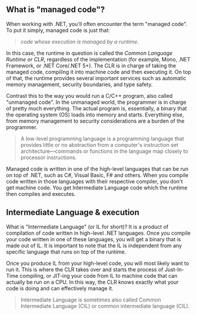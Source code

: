 ## What is "managed code"?

When working with .NET, you'll often encounter the term "managed code". 
To put it simply, managed code is just that:

> *code whose execution is managed by a runtime*.

In this case, the runtime in question is called the *Common Language Runtime or CLR*, regardless of the implementation (for example, Mono, .NET Framework, or .NET Core/.NET 5+). The CLR is in charge of taking the managed code, compiling it into machine code and then executing it. 
On top of that, the runtime provides several important services such as automatic memory management, security boundaries, and type safety.


Contrast this to the way you would run a C/C++ program, also called "unmanaged code". In the unmanaged world, the programmer is in charge of pretty much everything. The actual program is, essentially, a binary that the operating system (OS) loads into memory and starts.
Everything else, from memory management to security considerations are a burden of the programmer.

> A low-level programming language is a programming language that provides little or no abstraction from a computer's instruction set architecture—commands or functions in the language map closely to processor instructions.

Managed code is written in one of the high-level languages that can be run on top of .NET, such as C#, Visual Basic, F# and others. When you compile code written in those languages with their respective compiler, you don't get machine code.
You get Intermediate Language code which the runtime then compiles and executes. 

## Intermediate Language & execution
What is "Intermediate Language" (or IL for short)? It is a product of compilation of code written in high-level .NET languages. Once you compile your code written in one of these languages, you will get a binary that is made out of IL. 
It is important to note that the IL is independent from any specific language that runs on top of the runtime.

Once you produce IL from your high-level code, you will most likely want to run it. This is where the CLR takes over and starts the process of Just-In-Time compiling, or JIT-ing your code from IL to machine code that can actually be run on a CPU. 
In this way, the CLR knows exactly what your code is doing and can effectively manage it.

> Intermediate Language is sometimes also called Common Intermediate Language (CIL) or common intermediate language (CIL).


